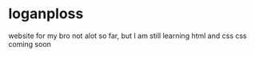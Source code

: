 # loganploss
website for my bro 
not alot so far, but I am still learning html and css 
css coming soon
